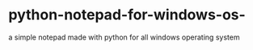 # python-notepad-for-windows-os-
a simple notepad made with python for all windows operating system 
